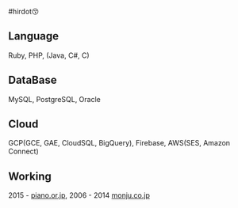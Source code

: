 #hirdot😚

<!--
![](https://github-readme-stats.vercel.app/api?username=hidor&show_icons=true)
![](https://github-readme-stats.vercel.app/api/top-langs/?username=hidor&layout=compact)
![](https://github-readme-stats.vercel.app/api/wakatime?username=hirdot)

These cards are powered by https://github.com/anuraghazra/github-readme-stats
-->

## Language
Ruby, PHP, (Java, C#, C)

## DataBase
MySQL, PostgreSQL, Oracle

## Cloud
GCP(GCE, GAE, CloudSQL, BigQuery), Firebase, AWS(SES, Amazon Connect)

## Working
2015 - [piano.or.jp](https://corporate.piano.or.jp/vision/index.html), 2006 - 2014 [monju.co.jp](https://www.monju.co.jp/)

<!--
**hirdot/hirdot** is a ✨ _special_ ✨ repository because its `README.md` (this file) appears on your GitHub profile.

Here are some ideas to get you started:

- 🔭 I’m currently working on ...
- 🌱 I’m currently learning ...
- 👯 I’m looking to collaborate on ...
- 🤔 I’m looking for help with ...
- 💬 Ask me about ...
- 📫 How to reach me: ...
- 😄 Pronouns: ...
- ⚡ Fun fact: ...
-->
